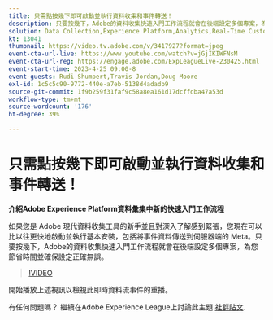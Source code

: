 ```yaml
---
title: 只需點按幾下即可啟動並執行資料收集和事件轉送！
description: 只要按幾下，Adobe的資料收集快速入門工作流程就會在後端設定多個專案，為您節省時間並確保設定正確無誤。
solution: Data Collection,Experience Platform,Analytics,Real-Time Customer Data Platform,Customer Journey Analytics
kt: 13041
thumbnail: https://video.tv.adobe.com/v/3417927?format=jpeg
event-cta-url-live: https://www.youtube.com/watch?v=jGjIKIWFNsM
event-cta-url-reg: https://engage.adobe.com/ExpLeagueLive-230425.html
event-start-time: 2023-4-25 09:00-8
event-guests: Rudi Shumpert,Travis Jordan,Doug Moore
exl-id: 1c5c5c90-9772-440e-a7eb-5138d4adadb9
source-git-commit: 1f9b259f31faf9c58a8ea161d17dcffdba47a53d
workflow-type: tm+mt
source-wordcount: '176'
ht-degree: 39%

---
```


# 只需點按幾下即可啟動並執行資料收集和事件轉送！

**介紹Adobe Experience Platform資料彙集中新的快速入門工作流程**

如果您是 Adobe 現代資料收集工具的新手並且對深入了解感到緊張，您現在可以比以往更快地啟動並執行基本安裝，包括將事件資料傳送到伺服器端的 Meta。只要按幾下，Adobe的資料收集快速入門工作流程就會在後端設定多個專案，為您節省時間並確保設定正確無誤。

>[!VIDEO](https://video.tv.adobe.com/v/3417927/?quality=12&learn=on)

開始播放上述視訊以檢視此即時資料流事件的重播。

有任何問題嗎？ 繼續在Adobe Experience League上討論此主題 [社群貼文](https://experienceleaguecommunities.adobe.com/t5/adobe-experience-platform-data/experience-league-live-post-session-discussion-get-data/m-p/589754#M476).

